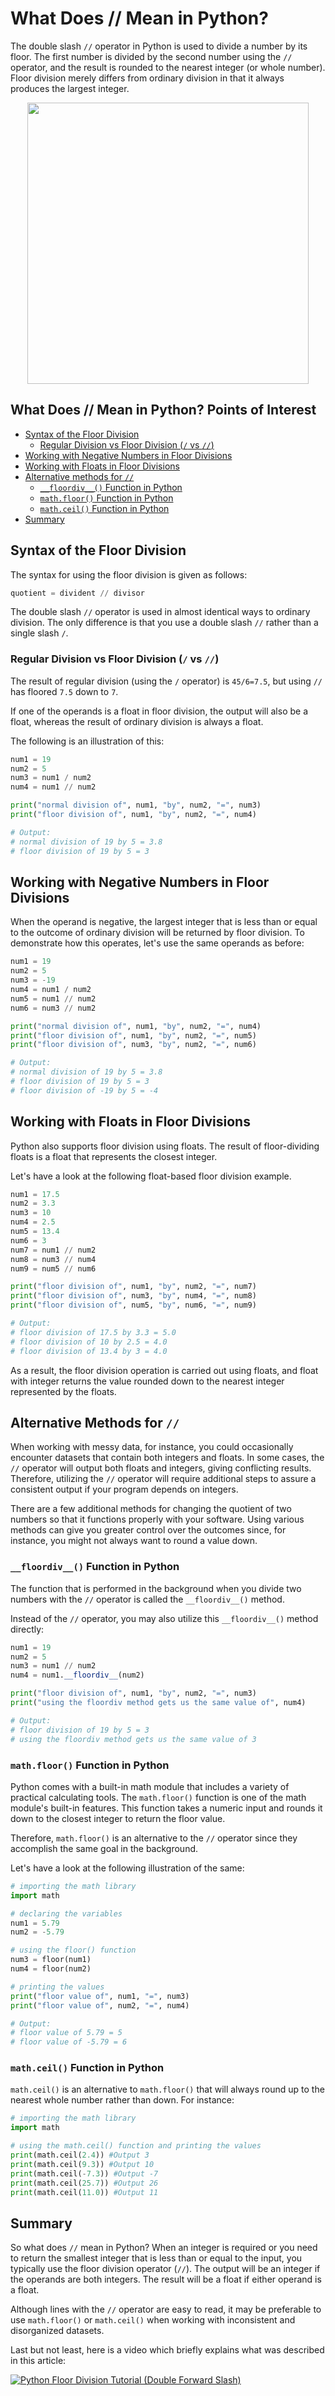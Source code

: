 # What Does // Mean in Python?

The double slash `//` operator in Python is used to divide a number by its floor. The first number is divided by the second number using the `//` operator, and the result is rounded to the nearest integer (or whole number). Floor division merely differs from ordinary division in that it always produces the largest integer.

<p align="center">
  <img src="https://i.ytimg.com/vi/mv5uHSXLkhs/maxresdefault.jpg" width='450px'/>
</p>

## What Does // Mean in Python? Points of Interest

 - [Syntax of the Floor Division](#syntax)
	 - [Regular Division vs Floor Division (`/` vs `//`)](#versus)
- [Working with Negative Numbers in Floor Divisions](#negative)
- [Working with Floats in Floor Divisions](#floats)
- [Alternative methods for `//`](#alternative)
	- [`__floordiv__()` Function in Python](#floordiv)
	- [`math.floor()` Function in Python](#math)
	- [`math.ceil()` Function in Python](#ceil)
- [Summary](#summary)

## Syntax of the Floor Division <a name="syntax"></a>

The syntax for using the floor division is given as follows:
```py
quotient = divident // divisor
```
The double slash `//` operator is used in almost identical ways to ordinary division. The only difference is that you use a double slash `//` rather than a single slash `/`.

### Regular Division vs Floor Division (`/` vs `//`) <a name="versus"></a>

The result of regular division (using the `/` operator) is `45/6=7.5`, but using `//` has floored `7.5` down to `7`.

If one of the operands is a float in floor division, the output will also be a float, whereas the result of ordinary division is always a float.

The following is an illustration of this:

```py
num1 = 19
num2 = 5
num3 = num1 / num2
num4 = num1 // num2

print("normal division of", num1, "by", num2, "=", num3)
print("floor division of", num1, "by", num2, "=", num4)

# Output: 
# normal division of 19 by 5 = 3.8
# floor division of 19 by 5 = 3
```

## Working with Negative Numbers in Floor Divisions <a name="negative"></a>
When the operand is negative, the largest integer that is less than or equal to the outcome of ordinary division will be returned by floor division. To demonstrate how this operates, let's use the same operands as before:

```py
num1 = 19
num2 = 5
num3 = -19
num4 = num1 / num2
num5 = num1 // num2
num6 = num3 // num2

print("normal division of", num1, "by", num2, "=", num4)
print("floor division of", num1, "by", num2, "=", num5)
print("floor division of", num3, "by", num2, "=", num6)

# Output: 
# normal division of 19 by 5 = 3.8
# floor division of 19 by 5 = 3
# floor division of -19 by 5 = -4
```

## Working with Floats in Floor Divisions <a name="floats"></a>
Python also supports floor division using floats. The result of floor-dividing floats is a float that represents the closest integer.

Let's have a look at the following float-based floor division example.

```py
num1 = 17.5
num2 = 3.3
num3 = 10
num4 = 2.5
num5 = 13.4
num6 = 3
num7 = num1 // num2
num8 = num3 // num4
num9 = num5 // num6

print("floor division of", num1, "by", num2, "=", num7)
print("floor division of", num3, "by", num4, "=", num8)
print("floor division of", num5, "by", num6, "=", num9)

# Output: 
# floor division of 17.5 by 3.3 = 5.0
# floor division of 10 by 2.5 = 4.0
# floor division of 13.4 by 3 = 4.0
```

As a result, the floor division operation is carried out using floats, and float with integer returns the value rounded down to the nearest integer represented by the floats.


## Alternative Methods for `//` <a name="alternative"></a>

When working with messy data, for instance, you could occasionally encounter datasets that contain both integers and floats. In some cases, the `//` operator will output both floats and integers, giving conflicting results. Therefore, utilizing the `//` operator will require additional steps to assure a consistent output if your program depends on integers.

There are a few additional methods for changing the quotient of two numbers so that it functions properly with your software. Using various methods can give you greater control over the outcomes since, for instance, you might not always want to round a value down.

###  `__floordiv__()` Function in Python <a name="floordiv"></a>
The function that is performed in the background when you divide two numbers with the `//` operator is called the `__floordiv__()` method.

Instead of the `//` operator, you may also utilize this `__floordiv__()` method directly:

```py
num1 = 19
num2 = 5
num3 = num1 // num2
num4 = num1.__floordiv__(num2)

print("floor division of", num1, "by", num2, "=", num3)
print("using the floordiv method gets us the same value of", num4)

# Output:
# floor division of 19 by 5 = 3
# using the floordiv method gets us the same value of 3
```


### `math.floor()` Function in Python <a name="math"></a>
Python comes with a built-in math module that includes a variety of practical calculating tools. The `math.floor()` function is one of the math module's built-in features. This function takes a numeric input and rounds it down to the closest integer to return the floor value.

Therefore, `math.floor()` is an alternative to the `//` operator since they accomplish the same goal in the background.

Let's have a look at the following illustration of the same:

```py
# importing the math library
import math

# declaring the variables
num1 = 5.79
num2 = -5.79

# using the floor() function
num3 = floor(num1)
num4 = floor(num2)

# printing the values
print("floor value of", num1, "=", num3)
print("floor value of", num2, "=", num4)

# Output: 
# floor value of 5.79 = 5
# floor value of -5.79 = 6
```
### `math.ceil()` Function in Python <a name="ceil"></a>
`math.ceil()` is an alternative to `math.floor()` that will always round up to the nearest whole number rather than down. For instance:

```py
# importing the math library
import math

# using the math.ceil() function and printing the values
print(math.ceil(2.4)) #Output 3
print(math.ceil(9.3)) #Output 10
print(math.ceil(-7.3)) #Output -7
print(math.ceil(25.7)) #Output 26
print(math.ceil(11.0)) #Output 11
```

## Summary <a name="summary"></a>

So what does `//` mean in Python? When an integer is required or you need to return the smallest integer that is less than or equal to the input, you typically use the floor division operator (`//`). The output will be an integer if the operands are both integers. The result will be a float if either operand is a float.

Although lines with the `//` operator are easy to read, it may be preferable to use `math.floor()` or `math.ceil()` when working with inconsistent and disorganized datasets.

Last but not least, here is a video which briefly explains what was described in this article:

[![Python Floor Division Tutorial (Double Forward Slash)](https://res.cloudinary.com/marcomontalbano/image/upload/v1661366456/video_to_markdown/images/youtube--tFdVvNbV9-E-c05b58ac6eb4c4700831b2b3070cd403.jpg)](https://www.youtube.com/watch?v=tFdVvNbV9-E "Python Floor Division Tutorial (Double Forward Slash)")